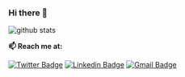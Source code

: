 ### Hi there 👋

![github stats](https://github-readme-stats.vercel.app/api?username=patricebechard&show_icons=true)
  
  **📫 Reach me at:**<br>

[![Twitter Badge](https://img.shields.io/badge/-Twitter-1ca0f1?style=flat-square&labelColor=1ca0f1&logo=twitter&logoColor=white&link=https://twitter.com/opakholis)](https://twitter.com/patricebechard)
[![Linkedin Badge](https://img.shields.io/badge/-LinkedIn-blue?style=flat-square&logo=Linkedin&logoColor=white&link=https://www.linkedin.com/in/opakholis/)](https://www.linkedin.com/in/patricebechard/)
[![Gmail Badge](https://img.shields.io/badge/-bechardpatrice@gmail.com-c14438?style=flat-square&logo=Gmail&logoColor=white&link=mailto:bechardpatrice@gmail.com)](mailto:bechardpatrice@gmail.com)
